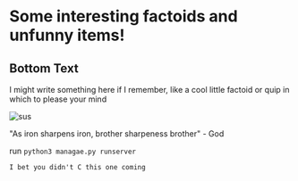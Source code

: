 # Some interesting factoids and unfunny items! 

## Bottom Text

I might write something here if I remember, like a cool little factoid or quip in which to please your mind

<img src="https://images.app.goo.gl/MatxCQCNjnEXPdwz6" alt="sus" >

"As iron sharpens iron, brother sharpeness brother" - God

run `python3 managae.py runserver`

```
I bet you didn't C this one coming
```

